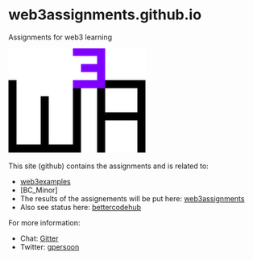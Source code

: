 # web3assignments.github.io
Assignments for web3 learning

![Logo](w3a_logo.png)

This site (github) contains the assignments and is related to:
* [web3examples]
* [BC_Minor]
* The results of the assignements will be put here: [web3assignments]
* Also see status here: [bettercodehub]

[web3examples]: https://web3examples.com
[BC Minor]: https://github.com/web3examples/THUASMinorBlockchain_20192020B_IT
[web3assignments]: https://github.com/web3assignments/web3assignments.github.io
[bettercodehub]: https://github.com/web3assignments/bettercodehub


For more information:
- Chat: [Gitter](https://gitter.im/web3examples/community)
- Twitter: [gpersoon](https://twitter.com/gpersoon)
